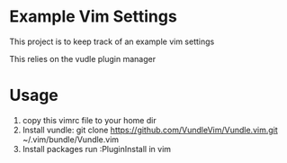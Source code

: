 Example Vim Settings
====================

This project is to keep track of an example vim settings

This relies on the vudle plugin manager

Usage
=====

1. copy this vimrc file to your home dir
2. Install vundle: git clone https://github.com/VundleVim/Vundle.vim.git ~/.vim/bundle/Vundle.vim
3. Install packages run :PluginInstall in vim

